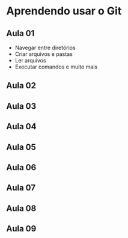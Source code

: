 # Aprendendo usar o Git


## Aula 01
- Navegar entre diretórios
- Criar arquivos e pastas
- Ler arquivos
- Executar comandos e muito mais


## Aula 02


## Aula 03


## Aula 04


## Aula 05


## Aula 06


## Aula 07


## Aula 08


## Aula 09


